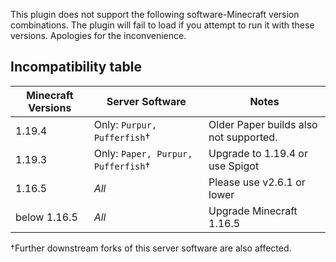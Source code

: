 This plugin does not support the following software-Minecraft version combinations. The plugin will fail to load if you attempt to run it with these versions. Apologies for the inconvenience.

## Incompatibility table
| Minecraft Versions | Server Software                           | Notes                                  |
|--------------------|-------------------------------------------|----------------------------------------|
| 1.19.4             | Only: `Purpur, Pufferfish`&dagger;        | Older Paper builds also not supported. |
| 1.19.3             | Only: `Paper, Purpur, Pufferfish`&dagger; | Upgrade to 1.19.4 or use Spigot        |
| 1.16.5             | _All_                                     | Please use v2.6.1 or lower             |
| below 1.16.5       | _All_                                     | Upgrade Minecraft 1.16.5               |

&dagger;Further downstream forks of this server software are also affected.